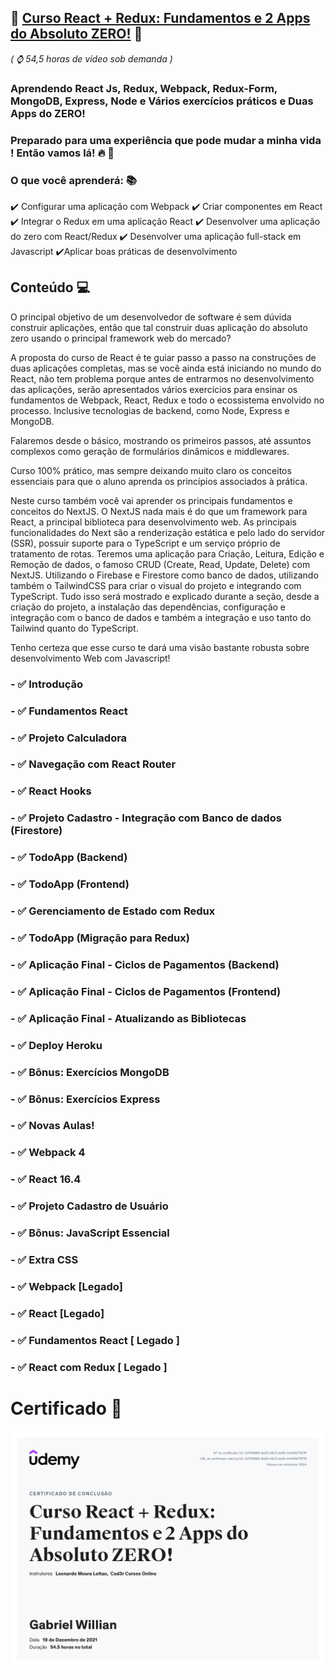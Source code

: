 ## 🚀 [Curso React + Redux: Fundamentos e 2 Apps do Absoluto ZERO!](https://www.udemy.com/course/react-redux-pt/) 🚀 
*( ⌚ 54,5 horas de vídeo sob demanda )*

### Aprendendo React Js, Redux, Webpack, Redux-Form, MongoDB, Express, Node e Vários exercícios práticos e Duas Apps do ZERO!

### Preparado para uma experiência que pode mudar a minha vida ! Então vamos lá! 🔥 🚀

### O que você aprenderá: :books:	
:heavy_check_mark: Configurar uma aplicação com Webpack :heavy_check_mark: Criar componentes em React
:heavy_check_mark: Integrar o Redux em uma aplicação React :heavy_check_mark: Desenvolver uma aplicação do zero com React/Redux
:heavy_check_mark: Desenvolver uma aplicação full-stack em Javascript :heavy_check_mark:Aplicar boas práticas de desenvolvimento

## Conteúdo 💻
O principal objetivo de um desenvolvedor de software é sem dúvida construir aplicações, então que tal construir duas aplicação do absoluto zero usando o principal framework web do mercado? 

A proposta do curso de React é te guiar passo a passo na construções de duas aplicações completas, mas se você ainda está iniciando no mundo do React, não tem problema porque antes de entrarmos no desenvolvimento das aplicações, serão apresentados vários exercícios para ensinar os fundamentos de Webpack, React, Redux e todo o ecossistema envolvido no processo. Inclusive tecnologias de backend, como Node, Express e MongoDB.

Falaremos desde o básico, mostrando os primeiros passos, até assuntos complexos como geração de formulários dinâmicos e middlewares.

Curso 100% prático, mas sempre deixando muito claro os conceitos essenciais para que o aluno aprenda os princípios associados à prática.

Neste curso também você vai aprender os principais fundamentos e conceitos do NextJS. O NextJS nada mais é do que um framework para React, a principal biblioteca para desenvolvimento web. As principais funcionalidades do Next são a renderização estática e pelo lado do servidor (SSR), possuir suporte para o TypeScript e um serviço próprio de tratamento de rotas. Teremos uma aplicação para Criação, Leitura, Edição e Remoção de dados, o famoso CRUD (Create, Read, Update, Delete) com NextJS. Utilizando o Firebase e Firestore como banco de dados, utilizando também o TailwindCSS para criar o visual do projeto e integrando com TypeScript. Tudo isso será mostrado e explicado durante a seção, desde a criação do projeto, a instalação das dependências, configuração e integração com o banco de dados e também a integração e uso tanto do Tailwind quanto do TypeScript.

Tenho certeza que esse curso te dará uma visão bastante robusta sobre desenvolvimento Web com Javascript!

### - ✅ Introdução

### - ✅ Fundamentos React

### - ✅ Projeto Calculadora

### - ✅ Navegação com React Router

### - ✅ React Hooks

### - ✅ Projeto Cadastro -  Integração com Banco de dados (Firestore)

### - ✅ TodoApp (Backend)

### - ✅ TodoApp (Frontend)

### - ✅ Gerenciamento de Estado com Redux

### - ✅ TodoApp (Migração para Redux)

### - ✅ Aplicação Final - Ciclos de Pagamentos (Backend)

### - ✅ Aplicação Final - Ciclos de Pagamentos (Frontend)

### - ✅ Aplicação Final - Atualizando as Bibliotecas

### - ✅ Deploy Heroku

### - ✅ **Bônus**: Exercícios MongoDB

### - ✅ **Bônus**: Exercícios Express

### - ✅ Novas Aulas!

### - ✅ Webpack 4

### - ✅ React 16.4

### - ✅ Projeto Cadastro de Usuário

### - ✅ Bônus: JavaScript Essencial

### - ✅ **Extra** CSS

### - ✅ Webpack [Legado]

### - ✅ React [Legado]

### - ✅ Fundamentos React [ Legado ]

### - ✅ React com Redux [ Legado ]

# Certificado 📄
<img src="https://github.com/gabrielgws/Curso-React-Redux---Udemy/blob/main/Certificado/Certificado%20React%20%2B%20Redux%20-%20Udemy.jpg" alt="Certificado" />
